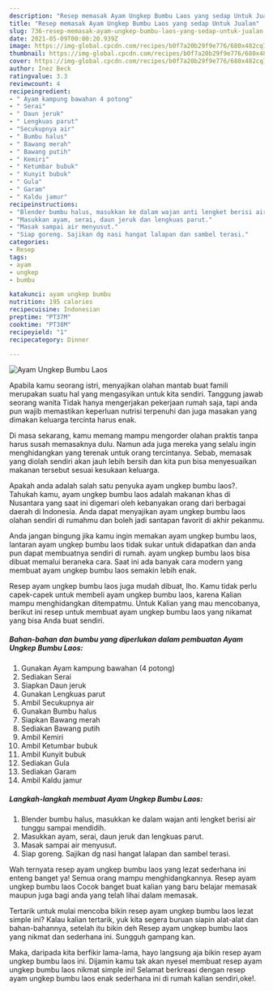 ```yaml
---
description: "Resep memasak Ayam Ungkep Bumbu Laos yang sedap Untuk Jualan"
title: "Resep memasak Ayam Ungkep Bumbu Laos yang sedap Untuk Jualan"
slug: 736-resep-memasak-ayam-ungkep-bumbu-laos-yang-sedap-untuk-jualan
date: 2021-05-09T00:00:20.939Z
image: https://img-global.cpcdn.com/recipes/b0f7a20b29f9e776/680x482cq70/ayam-ungkep-bumbu-laos-foto-resep-utama.jpg
thumbnail: https://img-global.cpcdn.com/recipes/b0f7a20b29f9e776/680x482cq70/ayam-ungkep-bumbu-laos-foto-resep-utama.jpg
cover: https://img-global.cpcdn.com/recipes/b0f7a20b29f9e776/680x482cq70/ayam-ungkep-bumbu-laos-foto-resep-utama.jpg
author: Inez Beck
ratingvalue: 3.3
reviewcount: 4
recipeingredient:
- " Ayam kampung bawahan 4 potong"
- " Serai"
- " Daun jeruk"
- " Lengkuas parut"
- "Secukupnya air"
- " Bumbu halus"
- " Bawang merah"
- " Bawang putih"
- " Kemiri"
- " Ketumbar bubuk"
- " Kunyit bubuk"
- " Gula"
- " Garam"
- " Kaldu jamur"
recipeinstructions:
- "Blender bumbu halus, masukkan ke dalam wajan anti lengket berisi air tunggu sampai mendidih."
- "Masukkan ayam, serai, daun jeruk dan lengkuas parut."
- "Masak sampai air menyusut."
- "Siap goreng. Sajikan dg nasi hangat lalapan dan sambel terasi."
categories:
- Resep
tags:
- ayam
- ungkep
- bumbu

katakunci: ayam ungkep bumbu 
nutrition: 195 calories
recipecuisine: Indonesian
preptime: "PT37M"
cooktime: "PT38M"
recipeyield: "1"
recipecategory: Dinner

---
```



![Ayam Ungkep Bumbu Laos](https://img-global.cpcdn.com/recipes/b0f7a20b29f9e776/680x482cq70/ayam-ungkep-bumbu-laos-foto-resep-utama.jpg)

Apabila kamu seorang istri, menyajikan olahan mantab buat famili merupakan suatu hal yang mengasyikan untuk kita sendiri. Tanggung jawab seorang  wanita Tidak hanya mengerjakan pekerjaan rumah saja, tapi anda pun wajib memastikan keperluan nutrisi terpenuhi dan juga masakan yang dimakan keluarga tercinta harus enak.

Di masa  sekarang, kamu memang mampu mengorder olahan praktis tanpa harus susah memasaknya dulu. Namun ada juga mereka yang selalu ingin menghidangkan yang terenak untuk orang tercintanya. Sebab, memasak yang diolah sendiri akan jauh lebih bersih dan kita pun bisa menyesuaikan makanan tersebut sesuai kesukaan keluarga. 



Apakah anda adalah salah satu penyuka ayam ungkep bumbu laos?. Tahukah kamu, ayam ungkep bumbu laos adalah makanan khas di Nusantara yang saat ini digemari oleh kebanyakan orang dari berbagai daerah di Indonesia. Anda dapat menyajikan ayam ungkep bumbu laos olahan sendiri di rumahmu dan boleh jadi santapan favorit di akhir pekanmu.

Anda jangan bingung jika kamu ingin memakan ayam ungkep bumbu laos, lantaran ayam ungkep bumbu laos tidak sukar untuk didapatkan dan anda pun dapat membuatnya sendiri di rumah. ayam ungkep bumbu laos bisa dibuat memalui beraneka cara. Saat ini ada banyak cara modern yang membuat ayam ungkep bumbu laos semakin lebih enak.

Resep ayam ungkep bumbu laos juga mudah dibuat, lho. Kamu tidak perlu capek-capek untuk membeli ayam ungkep bumbu laos, karena Kalian mampu menghidangkan ditempatmu. Untuk Kalian yang mau mencobanya, berikut ini resep untuk membuat ayam ungkep bumbu laos yang nikamat yang bisa Anda buat sendiri.

<!--inarticleads1-->

##### Bahan-bahan dan bumbu yang diperlukan dalam pembuatan Ayam Ungkep Bumbu Laos:

1. Gunakan  Ayam kampung bawahan (4 potong)
1. Sediakan  Serai
1. Siapkan  Daun jeruk
1. Gunakan  Lengkuas parut
1. Ambil Secukupnya air
1. Gunakan  Bumbu halus
1. Siapkan  Bawang merah
1. Sediakan  Bawang putih
1. Ambil  Kemiri
1. Ambil  Ketumbar bubuk
1. Ambil  Kunyit bubuk
1. Sediakan  Gula
1. Sediakan  Garam
1. Ambil  Kaldu jamur




<!--inarticleads2-->

##### Langkah-langkah membuat Ayam Ungkep Bumbu Laos:

1. Blender bumbu halus, masukkan ke dalam wajan anti lengket berisi air tunggu sampai mendidih.
1. Masukkan ayam, serai, daun jeruk dan lengkuas parut.
1. Masak sampai air menyusut.
1. Siap goreng. Sajikan dg nasi hangat lalapan dan sambel terasi.




Wah ternyata resep ayam ungkep bumbu laos yang lezat sederhana ini enteng banget ya! Semua orang mampu menghidangkannya. Resep ayam ungkep bumbu laos Cocok banget buat kalian yang baru belajar memasak maupun juga bagi anda yang telah lihai dalam memasak.

Tertarik untuk mulai mencoba bikin resep ayam ungkep bumbu laos lezat simple ini? Kalau kalian tertarik, yuk kita segera buruan siapin alat-alat dan bahan-bahannya, setelah itu bikin deh Resep ayam ungkep bumbu laos yang nikmat dan sederhana ini. Sungguh gampang kan. 

Maka, daripada kita berfikir lama-lama, hayo langsung aja bikin resep ayam ungkep bumbu laos ini. Dijamin kamu tak akan nyesel membuat resep ayam ungkep bumbu laos nikmat simple ini! Selamat berkreasi dengan resep ayam ungkep bumbu laos enak sederhana ini di rumah kalian sendiri,oke!.


